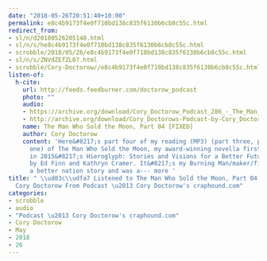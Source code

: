 ```yaml
---
date: "2018-05-26T20:51:40+10:00"
permalink: e8c4b9173f4e0f710bd138c835f6130b6cb8c55c.html
redirect_from:
- sl/n/d20180526205140.html
- sl/n/s/he8c4b9173f4e0f710bd138c835f6130b6cb8c55c.html
- scrobble/2018/05/26/e8c4b9173f4e0f710bd138c835f6130b6cb8c55c.html
- sl/n/s/ZNVdZEfZL07.html
- scrobble/Cory-Doctorow//e8c4b9173f4e0f710bd138c835f6130b6cb8c55c.html
listen-of:
  h-cite:
    url: http://feeds.feedburner.com/doctorow_podcast
    photo: ""
    audio:
    - https://archive.org/download/Cory_Doctorow_Podcast_286_-_The_Man_Who_Sold_the_Moon_04/Cory_Doctorow_Podcast_286_-_The_Man_Who_Sold_the_Moon_04.mp3
    - http://archive.org/download/Cory_Doctorows-Podcast-by-Cory_Doctorow/Cory_Doctorow_Podcast_286_-_The_Man_Who_Sold_the_Moon_04.mp3
    name: The Man Who Sold the Moon, Part 04 [FIXED]
    author: Cory Doctorow
    content: 'Here&#8217;s part four of my reading (MP3) (part three, part two, part
      one) of The Man Who Sold the Moon, my award-winning novella first published
      in 2015&#8217;s Hieroglyph: Stories and Visions for a Better Future, edited
      by Ed Finn and Kathryn Cramer. It&#8217;s my Burning Man/maker/first days of
      a better nation story and was a--- more '
title: " \\ud83c\\udfa7 Listened to The Man Who Sold the Moon, Part 04 [FIXED] by
  Cory Doctorow From Podcast \u2013 Cory Doctorow's craphound.com"
categories:
- scrobble
- audio
- "Podcast \u2013 Cory Doctorow's craphound.com"
- Cory Doctorow
- May
- 2018
- 26
---
```


